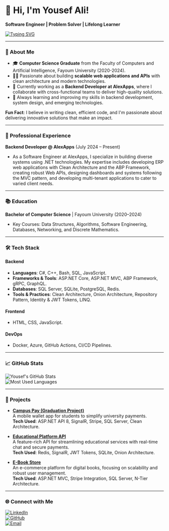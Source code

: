 # 👋 Hi, I'm Yousef Ali!  
**Software Engineer | Problem Solver | Lifelong Learner**

[![Typing SVG](https://readme-typing-svg.demolab.com?font=Fira+Code&duration=2000&pause=100&color=7BCC67&center=true&vCenter=true&multiline=true&width=435&height=100&lines=Software+Engineer;++++++Using;.Net+%26+Angular)](https://git.io/typing-svg)

---

### 🌟 About Me

- 🎓 **Computer Science Graduate** from the Faculty of Computers and Artificial Intelligence, Fayoum University (2020-2024).  
- 👨‍💻 Passionate about building **scalable web applications and APIs** with clean architecture and modern technologies.  
- 🚀 Currently working as a **Backend Developer at AlexApps**, where I collaborate with cross-functional teams to deliver high-quality solutions.  
- 🌱 Always learning and improving my skills in backend development, system design, and emerging technologies.

**Fun Fact**: I believe in writing clean, efficient code, and I'm passionate about delivering innovative solutions that make an impact.

---

### 💼 Professional Experience

**Backend Developer @ AlexApps** (July 2024 – Present)  
- As a Software Engineer at AlexApps, I specialize in building diverse systems using .NET technologies. My expertise includes developing ERP web applications with Clean Architecture and the ABP Framework, creating robust Web APIs, designing dashboards and systems following the MVC pattern, and developing multi-tenant applications to cater to varied client needs.

---

### 📚 Education

**Bachelor of Computer Science** | Fayoum University (2020–2024)  
- Key Courses: Data Structures, Algorithms, Software Engineering, Databases, Networking, and Discrete Mathematics.  

---

### 🛠 Tech Stack

#### **Backend**
- **Languages**: C#, C++, Bash, SQL, JavaScript.  
- **Frameworks & Tools**: ASP.NET Core, ASP.NET MVC, ABP Framework, gRPC, GraphQL.  
- **Databases**: SQL Server, SQLite, PostgreSQL, Redis.  
- **Tools & Practices**: Clean Architecture, Onion Architecture, Repository Pattern, Identity & JWT Tokens, LINQ.  

#### **Frontend**
- HTML, CSS, JavaScript.  

#### **DevOps**
- Docker, Azure, GitHub Actions, CI/CD Pipelines.  

---

### 📈 GitHub Stats  

![Yousef's GitHub Stats](https://github-readme-stats.vercel.app/api?username=Youssef-Ali-Saber&show_icons=true&theme=radical)  
![Most Used Languages](https://github-readme-stats.vercel.app/api/top-langs/?username=Youssef-Ali-Saber&layout=compact&theme=radical)  

---

### 📌 Projects

- **[Campus Pay (Graduation Project)](https://github.com/Youssef-Ali-Saber/CampusPay-Backend)**  
  A mobile wallet app for students to simplify university payments.  
  **Tech Used**: ASP.NET API 8, SignalR, Stripe, SQL Server, Clean Architecture.  

- **[Educational Platform API](https://github.com/Youssef-Ali-Saber/Educational-Platform-API)**  
  A feature-rich API for streamlining educational services with real-time chat and secure payments.  
  **Tech Used**: Redis, SignalR, JWT Tokens, SQLite, Onion Architecture.  

- **[E-Book Store](https://github.com/Youssef-Ali-Saber/E-Book-Store)**  
  An e-commerce platform for digital books, focusing on scalability and robust user management.  
  **Tech Used**: ASP.NET MVC, Stripe Integration, SQL Server, N-Tier Architecture.  

---

### 🌐 Connect with Me  

[![LinkedIn](https://img.shields.io/badge/-LinkedIn-blue?logo=linkedin&logoColor=white)](https://linkedin.com/in/yousef-ali-saber)  
[![GitHub](https://img.shields.io/badge/-GitHub-black?logo=github&logoColor=white)](https://github.com/Youssef-Ali-Saber)  
[![Email](https://img.shields.io/badge/-Email-red?logo=gmail&logoColor=white)](mailto:ya1654@fayoum.edu.eg)  

